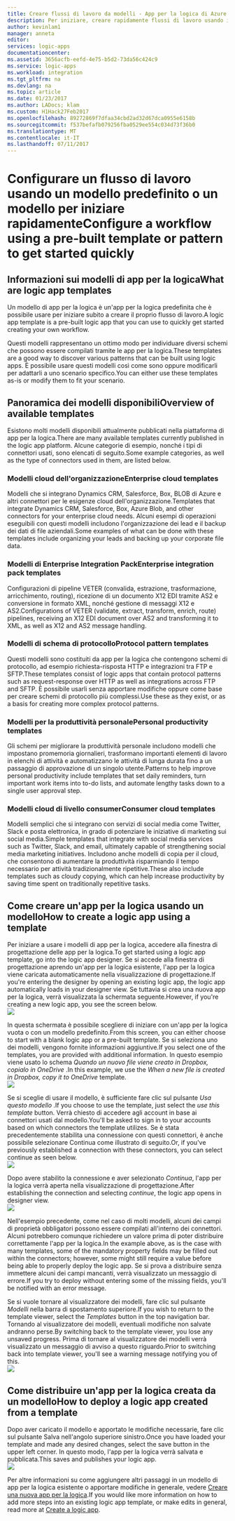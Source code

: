 ```yaml
---
title: Creare flussi di lavoro da modelli - App per la logica di Azure | Documentazione Microsoft
description: Per iniziare, creare rapidamente flussi di lavoro usando i modelli di app per la logica di Azure per connettere le app e integrare i dati.
author: kevinlam1
manager: anneta
editor: 
services: logic-apps
documentationcenter: 
ms.assetid: 3656acfb-eefd-4e75-b5d2-73da56c424c9
ms.service: logic-apps
ms.workload: integration
ms.tgt_pltfrm: na
ms.devlang: na
ms.topic: article
ms.date: 01/23/2017
ms.author: LADocs; klam
ms.custom: H1Hack27Feb2017
ms.openlocfilehash: 89272869f7dfaa34cbd2ad32d67dca0955e6158b
ms.sourcegitcommit: f537befafb079256fba0529ee554c034d73f36b0
ms.translationtype: MT
ms.contentlocale: it-IT
ms.lasthandoff: 07/11/2017
---
```

# <a name="configure-a-workflow-using-a-pre-built-template-or-pattern-to-get-started-quickly"></a><span data-ttu-id="794d5-103">Configurare un flusso di lavoro usando un modello predefinito o un modello per iniziare rapidamente</span><span class="sxs-lookup"><span data-stu-id="794d5-103">Configure a workflow using a pre-built template or pattern to get started quickly</span></span>

## <a name="what-are-logic-app-templates"></a><span data-ttu-id="794d5-104">Informazioni sui modelli di app per la logica</span><span class="sxs-lookup"><span data-stu-id="794d5-104">What are logic app templates</span></span>
<span data-ttu-id="794d5-105">Un modello di app per la logica è un'app per la logica predefinita che è possibile usare per iniziare subito a creare il proprio flusso di lavoro.</span><span class="sxs-lookup"><span data-stu-id="794d5-105">A logic app template is a pre-built logic app that you can use to quickly get started creating your own workflow.</span></span> 

<span data-ttu-id="794d5-106">Questi modelli rappresentano un ottimo modo per individuare diversi schemi che possono essere compilati tramite le app per la logica.</span><span class="sxs-lookup"><span data-stu-id="794d5-106">These templates are a good way to discover various patterns that can be built using logic apps.</span></span> <span data-ttu-id="794d5-107">È possibile usare questi modelli così come sono oppure modificarli per adattarli a uno scenario specifico.</span><span class="sxs-lookup"><span data-stu-id="794d5-107">You can either use these templates as-is or modify them to fit your scenario.</span></span>

## <a name="overview-of-available-templates"></a><span data-ttu-id="794d5-108">Panoramica dei modelli disponibili</span><span class="sxs-lookup"><span data-stu-id="794d5-108">Overview of available templates</span></span>
<span data-ttu-id="794d5-109">Esistono molti modelli disponibili attualmente pubblicati nella piattaforma di app per la logica.</span><span class="sxs-lookup"><span data-stu-id="794d5-109">There are many available templates currently published in the logic app platform.</span></span> <span data-ttu-id="794d5-110">Alcune categorie di esempio, nonché i tipi di connettori usati, sono elencati di seguito.</span><span class="sxs-lookup"><span data-stu-id="794d5-110">Some example categories, as well as the type of connectors used in them, are listed below.</span></span>

### <a name="enterprise-cloud-templates"></a><span data-ttu-id="794d5-111">Modelli cloud dell'organizzazione</span><span class="sxs-lookup"><span data-stu-id="794d5-111">Enterprise cloud templates</span></span>
<span data-ttu-id="794d5-112">Modelli che si integrano Dynamics CRM, Salesforce, Box, BLOB di Azure e altri connettori per le esigenze cloud dell'organizzazione.</span><span class="sxs-lookup"><span data-stu-id="794d5-112">Templates that integrate Dynamics CRM, Salesforce, Box, Azure Blob, and other connectors for your enterprise cloud needs.</span></span> <span data-ttu-id="794d5-113">Alcuni esempi di operazioni eseguibili con questi modelli includono l'organizzazione dei lead e il backup dei dati di file aziendali.</span><span class="sxs-lookup"><span data-stu-id="794d5-113">Some examples of what can be done with these templates include organizing your leads and backing up your corporate file data.</span></span>

### <a name="enterprise-integration-pack-templates"></a><span data-ttu-id="794d5-114">Modelli di Enterprise Integration Pack</span><span class="sxs-lookup"><span data-stu-id="794d5-114">Enterprise integration pack templates</span></span>
<span data-ttu-id="794d5-115">Configurazioni di pipeline VETER (convalida, estrazione, trasformazione, arricchimento, routing), ricezione di un documento X12 EDI tramite AS2 e conversione in formato XML, nonché gestione di messaggi X12 e AS2.</span><span class="sxs-lookup"><span data-stu-id="794d5-115">Configurations of VETER (validate, extract, transform, enrich, route) pipelines, receiving an X12 EDI document over AS2 and transforming it to XML, as well as X12 and AS2 message handling.</span></span>

### <a name="protocol-pattern-templates"></a><span data-ttu-id="794d5-116">Modelli di schema di protocollo</span><span class="sxs-lookup"><span data-stu-id="794d5-116">Protocol pattern templates</span></span>
<span data-ttu-id="794d5-117">Questi modelli sono costituiti da app per la logica che contengono schemi di protocollo, ad esempio richiesta-risposta HTTP e integrazioni tra FTP e SFTP.</span><span class="sxs-lookup"><span data-stu-id="794d5-117">These templates consist of logic apps that contain protocol patterns such as request-response over HTTP as well as integrations across FTP and SFTP.</span></span> <span data-ttu-id="794d5-118">È possibile usarli senza apportare modifiche oppure come base per creare schemi di protocollo più complessi.</span><span class="sxs-lookup"><span data-stu-id="794d5-118">Use these as they exist, or as a basis for creating more complex protocol patterns.</span></span>  

### <a name="personal-productivity-templates"></a><span data-ttu-id="794d5-119">Modelli per la produttività personale</span><span class="sxs-lookup"><span data-stu-id="794d5-119">Personal productivity templates</span></span>
<span data-ttu-id="794d5-120">Gli schemi per migliorare la produttività personale includono modelli che impostano promemoria giornalieri, trasformano importanti elementi di lavoro in elenchi di attività e automatizzano le attività di lunga durata fino a un passaggio di approvazione di un singolo utente.</span><span class="sxs-lookup"><span data-stu-id="794d5-120">Patterns to help improve personal productivity include templates that set daily reminders, turn important work items into to-do lists, and automate lengthy tasks down to a single user approval step.</span></span>

### <a name="consumer-cloud-templates"></a><span data-ttu-id="794d5-121">Modelli cloud di livello consumer</span><span class="sxs-lookup"><span data-stu-id="794d5-121">Consumer cloud templates</span></span>
<span data-ttu-id="794d5-122">Modelli semplici che si integrano con servizi di social media come Twitter, Slack e posta elettronica, in grado di potenziare le iniziative di marketing sui social media.</span><span class="sxs-lookup"><span data-stu-id="794d5-122">Simple templates that integrate with social media services such as Twitter, Slack, and email, ultimately capable of strengthening social media marketing initiatives.</span></span> <span data-ttu-id="794d5-123">Includono anche modelli di copia per il cloud, che consentono di aumentare la produttività risparmiando il tempo necessario per attività tradizionalmente ripetitive.</span><span class="sxs-lookup"><span data-stu-id="794d5-123">These also include templates such as cloudy copying, which can help increase productivity by saving time spent on traditionally repetitive tasks.</span></span> 

## <a name="how-to-create-a-logic-app-using-a-template"></a><span data-ttu-id="794d5-124">Come creare un'app per la logica usando un modello</span><span class="sxs-lookup"><span data-stu-id="794d5-124">How to create a logic app using a template</span></span>
<span data-ttu-id="794d5-125">Per iniziare a usare i modelli di app per la logica, accedere alla finestra di progettazione delle app per la logica.</span><span class="sxs-lookup"><span data-stu-id="794d5-125">To get started using a logic app template, go into the logic app designer.</span></span> <span data-ttu-id="794d5-126">Se si accede alla finestra di progettazione aprendo un'app per la logica esistente, l'app per la logica viene caricata automaticamente nella visualizzazione di progettazione.</span><span class="sxs-lookup"><span data-stu-id="794d5-126">If you're entering the designer by opening an existing logic app, the logic app automatically loads in your designer view.</span></span> <span data-ttu-id="794d5-127">Se tuttavia si crea una nuova app per la logica, verrà visualizzata la schermata seguente.</span><span class="sxs-lookup"><span data-stu-id="794d5-127">However, if you're creating a new logic app, you see the screen below.</span></span>  
 ![](../../includes/media/app-service-logic-templates/template7.png)  

<span data-ttu-id="794d5-128">In questa schermata è possibile scegliere di iniziare con un'app per la logica vuota o con un modello predefinito.</span><span class="sxs-lookup"><span data-stu-id="794d5-128">From this screen, you can either choose to start with a blank logic app or a pre-built template.</span></span> <span data-ttu-id="794d5-129">Se si seleziona uno dei modelli, vengono fornite informazioni aggiuntive.</span><span class="sxs-lookup"><span data-stu-id="794d5-129">If you select one of the templates, you are provided with additional information.</span></span> <span data-ttu-id="794d5-130">In questo esempio viene usato lo schema *Quando un nuovo file viene creato in Dropbox, copialo in OneDrive* .</span><span class="sxs-lookup"><span data-stu-id="794d5-130">In this example, we use the *When a new file is created in Dropbox, copy it to OneDrive* template.</span></span>  
 ![](../../includes/media/app-service-logic-templates/template2.png)  

<span data-ttu-id="794d5-131">Se si sceglie di usare il modello, è sufficiente fare clic sul pulsante *Usa questo modello* .</span><span class="sxs-lookup"><span data-stu-id="794d5-131">If you choose to use the template, just select the *use this template* button.</span></span> <span data-ttu-id="794d5-132">Verrà chiesto di accedere agli account in base ai connettori usati dal modello.</span><span class="sxs-lookup"><span data-stu-id="794d5-132">You'll be asked to sign in to your accounts based on which connectors the template utilizes.</span></span> <span data-ttu-id="794d5-133">Se è stata precedentemente stabilita una connessione con questi connettori, è anche possibile selezionare Continua come illustrato di seguito.</span><span class="sxs-lookup"><span data-stu-id="794d5-133">Or, if you've previously established a connection with these connectors, you can select continue as seen below.</span></span>  
 ![](../../includes/media/app-service-logic-templates/template3.png)  

<span data-ttu-id="794d5-134">Dopo avere stabilito la connessione e aver selezionato *Continua*, l'app per la logica verrà aperta nella visualizzazione di progettazione.</span><span class="sxs-lookup"><span data-stu-id="794d5-134">After establishing the connection and selecting *continue*, the logic app opens in designer view.</span></span>  
 ![](../../includes/media/app-service-logic-templates/template4.png)  

<span data-ttu-id="794d5-135">Nell'esempio precedente, come nel caso di molti modelli, alcuni dei campi di proprietà obbligatori possono essere compilati all'interno dei connettori. Alcuni potrebbero comunque richiedere un valore prima di poter distribuire correttamente l'app per la logica.</span><span class="sxs-lookup"><span data-stu-id="794d5-135">In the example above, as is the case with many templates, some of the mandatory property fields may be filled out within the connectors; however, some might still require a value before being able to properly deploy the logic app.</span></span> <span data-ttu-id="794d5-136">Se si prova a distribuire senza immettere alcuni dei campi mancanti, verrà visualizzato un messaggio di errore.</span><span class="sxs-lookup"><span data-stu-id="794d5-136">If you try to deploy without entering some of the missing fields, you'll be notified with an error message.</span></span>

<span data-ttu-id="794d5-137">Se si vuole tornare al visualizzatore dei modelli, fare clic sul pulsante *Modelli* nella barra di spostamento superiore.</span><span class="sxs-lookup"><span data-stu-id="794d5-137">If you wish to return to the template viewer, select the *Templates* button in the top navigation bar.</span></span> <span data-ttu-id="794d5-138">Tornando al visualizzatore dei modelli, eventuali modifiche non salvate andranno perse.</span><span class="sxs-lookup"><span data-stu-id="794d5-138">By switching back to the template viewer, you lose any unsaved progress.</span></span> <span data-ttu-id="794d5-139">Prima di tornare al visualizzatore dei modelli verrà visualizzato un messaggio di avviso a questo riguardo.</span><span class="sxs-lookup"><span data-stu-id="794d5-139">Prior to switching back into template viewer, you'll see a warning message notifying you of this.</span></span>  
 ![](../../includes/media/app-service-logic-templates/template5.png)  

## <a name="how-to-deploy-a-logic-app-created-from-a-template"></a><span data-ttu-id="794d5-140">Come distribuire un'app per la logica creata da un modello</span><span class="sxs-lookup"><span data-stu-id="794d5-140">How to deploy a logic app created from a template</span></span>
<span data-ttu-id="794d5-141">Dopo aver caricato il modello e apportato le modifiche necessarie, fare clic sul pulsante Salva nell'angolo superiore sinistro.</span><span class="sxs-lookup"><span data-stu-id="794d5-141">Once you have loaded your template and made any desired changes, select the save button in the upper left corner.</span></span> <span data-ttu-id="794d5-142">In questo modo, l'app per la logica verrà salvata e pubblicata.</span><span class="sxs-lookup"><span data-stu-id="794d5-142">This saves and publishes your logic app.</span></span>  
 ![](../../includes/media/app-service-logic-templates/template6.png)  

<span data-ttu-id="794d5-143">Per altre informazioni su come aggiungere altri passaggi in un modello di app per la logica esistente o apportare modifiche in generale, vedere [Creare una nuova app per la logica](../logic-apps/logic-apps-create-a-logic-app.md).</span><span class="sxs-lookup"><span data-stu-id="794d5-143">If you would like more information on how to add more steps into an existing logic app template, or make edits in general, read more at [Create a logic app](../logic-apps/logic-apps-create-a-logic-app.md).</span></span>


